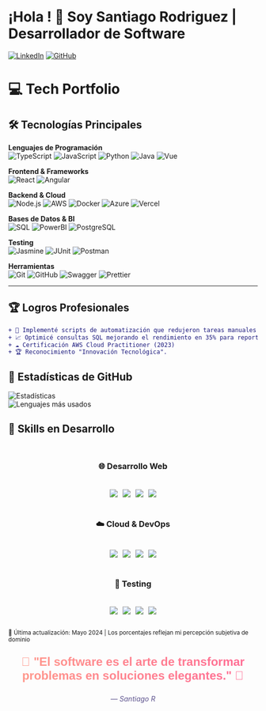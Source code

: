 # ¡Hola ! 👋 Soy Santiago Rodriguez | Desarrollador de Software

[![LinkedIn](https://img.shields.io/badge/-LinkedIn-0077B5?logo=linkedin&logoColor=white)](https://www.linkedin.com/in/santiago-rodriguez-gomez-97716522b/)
[![GitHub](https://img.shields.io/badge/-GitHub-181717?logo=github&logoColor=white)](https://github.com/Santiago13dev)

# 💻 Tech Portfolio

## 🛠️ Tecnologías Principales

**Lenguajes de Programación**  
![TypeScript](https://img.shields.io/badge/-TypeScript-3178C6?logo=typescript&logoColor=white) 
![JavaScript](https://img.shields.io/badge/-JavaScript-F7DF1E?logo=javascript&logoColor=black) 
![Python](https://img.shields.io/badge/-Python-3776AB?logo=python&logoColor=white) 
![Java](https://img.shields.io/badge/Java-orange?logo=openjdk&logoColor=white)
![Vue](https://img.shields.io/badge/Vue-brightgreen?logo=vue.js&logoColor=white)

**Frontend & Frameworks**  
![React](https://img.shields.io/badge/-React-61DAFB?logo=react&logoColor=black) 
![Angular](https://img.shields.io/badge/Angular-red?logo=angular&logoColor=white)

**Backend & Cloud**  
![Node.js](https://img.shields.io/badge/-Node.js-339933?logo=node.js&logoColor=white) 
![AWS](https://img.shields.io/badge/-AWS-232F3E?logo=amazon-aws&logoColor=white) 
![Docker](https://img.shields.io/badge/Docker-Container-2496ED?logo=docker&logoColor=white)
![Azure](https://img.shields.io/badge/Azure-Cloud-0078D4?logo=microsoftazure&logoColor=white)
![Vercel](https://img.shields.io/badge/Vercel-Deploy-000000?logo=vercel&logoColor=white)

**Bases de Datos & BI**  
![SQL](https://img.shields.io/badge/-SQL-4479A1?logo=postgresql&logoColor=white) 
![PowerBI](https://img.shields.io/badge/-PowerBI-F2C811?logo=power-bi&logoColor=black)
![PostgreSQL](https://img.shields.io/badge/PostgreSQL-DB-336791?logo=postgresql&logoColor=white)

**Testing**  
![Jasmine](https://img.shields.io/badge/Testing-Jasmine-8A4182?logo=jasmine&logoColor=white)
![JUnit](https://img.shields.io/badge/Testing-JUnit-25A162?logo=junit5&logoColor=white)
![Postman](https://img.shields.io/badge/API-Postman-FF6C37?logo=postman&logoColor=white)

**Herramientas**  
![Git](https://img.shields.io/badge/Version%20Control-Git-F05032?logo=git&logoColor=white)
![GitHub](https://img.shields.io/badge/Repo-GitHub-181717?logo=github&logoColor=white)
![Swagger](https://img.shields.io/badge/API-Swagger-85EA2D?logo=swagger&logoColor=black)
![Prettier](https://img.shields.io/badge/Format-Prettier-F7B93E?logo=prettier&logoColor=black)

---

## 🏆 Logros Profesionales
```diff
+ 🏅 Implementé scripts de automatización que redujeron tareas manuales en 50%
+ 📈 Optimicé consultas SQL mejorando el rendimiento en 35% para reportes críticos
+ ☁️ Certificación AWS Cloud Practitioner (2023)
+ 🏆 Reconocimiento "Innovación Tecnológica".
```
## 🔹 Estadísticas de GitHub  
![Estadísticas](https://github-readme-stats.vercel.app/api?username=Santiago13dev&show_icons=true&theme=radical)  
![Lenguajes más usados](https://github-readme-stats.vercel.app/api/top-langs/?username=Santiago13dev&layout=compact&theme=radical)  
## 🚀 Skills en Desarrollo

<div align="center" style="display: grid; grid-template-columns: repeat(auto-fit, minmax(250px, 1fr)); gap: 20px; margin: 30px 0;">

### 🌐 Desarrollo Web
<div style="display: flex; flex-wrap: wrap; justify-content: center; gap: 10px;">
  <img src="https://img.shields.io/badge/-TypeScript-3178C6?logo=typescript&logoColor=white&style=for-the-badge">
  <img src="https://img.shields.io/badge/-Next.js-000000?logo=next.js&logoColor=white&style=for-the-badge">
  <img src="https://img.shields.io/badge/-Node.js-339933?logo=node.js&logoColor=white&style=for-the-badge">
  <img src="https://img.shields.io/badge/-React-61DAFB?logo=react&logoColor=black&style=for-the-badge">
</div>

### ☁️ Cloud & DevOps
<div style="display: flex; flex-wrap: wrap; justify-content: center; gap: 10px;">
  <img src="https://img.shields.io/badge/-AWS-FF9900?logo=amazon-aws&logoColor=white&style=for-the-badge">
  <img src="https://img.shields.io/badge/-Docker-2496ED?logo=docker&logoColor=white&style=for-the-badge">
  <img src="https://img.shields.io/badge/-Kubernetes-326CE5?logo=kubernetes&logoColor=white&style=for-the-badge">
  <img src="https://img.shields.io/badge/-Terraform-7B42BC?logo=terraform&logoColor=white&style=for-the-badge">
</div>

### 🧪 Testing
<div style="display: flex; flex-wrap: wrap; justify-content: center; gap: 10px;">
  <img src="https://img.shields.io/badge/-Jest-C21325?logo=jest&logoColor=white&style=for-the-badge">
  <img src="https://img.shields.io/badge/-Cypress-17202C?logo=cypress&logoColor=white&style=for-the-badge">
  <img src="https://img.shields.io/badge/-Playwright-2EAD33?logo=playwright&logoColor=white&style=for-the-badge">
  <img src="https://img.shields.io/badge/-Testing_Library-E33332?logo=testing-library&logoColor=white&style=for-the-badge">
</div>

</div>

<sub>🔹 Última actualización: Mayo 2024 | Los porcentajes reflejan mi percepción subjetiva de dominio</sub>



<div align="center">
  <p style="
    font-size: 24px;
    background: linear-gradient(90deg, #FF9A8B 0%, #FF6B95 100%);
    -webkit-background-clip: text;
    -webkit-text-fill-color: transparent;
    font-weight: bold;
    font-family: 'Arial';
  ">
    🎨 "El software es el arte de transformar problemas en soluciones elegantes." 🎨
  </p>
  <p style="color: #5E548E; font-style: italic;">— Santiago R</p>
</div>
